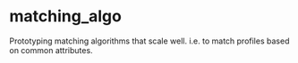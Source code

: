 # matching_algo
Prototyping matching algorithms that scale well. 
i.e. to match profiles based on common attributes. 
